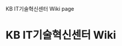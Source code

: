 <!-- TITLE: Home -->
<!-- SUBTITLE: A quick summary of Home -->

KB IT기술혁신센터 Wiki page
# KB IT기술혁신센터 Wiki 